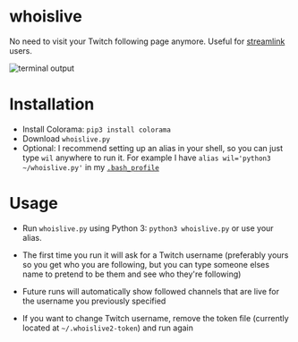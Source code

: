 # whoislive

No need to visit your Twitch following page anymore. Useful for [streamlink](https://github.com/streamlink/streamlink) users.

![terminal output](http://i.imgur.com/Ysz5epa.png)

# Installation

- Install Colorama: `pip3 install colorama`
- Download `whoislive.py`
- Optional: I recommend setting up an alias in your shell, so you can just type `wil` anywhere to run it. For example I have `alias wil='python3 ~/whoislive.py'` in my [`.bash_profile`](https://github.com/lambdan/Setup/blob/master/Mac/Configs/.bash_profile)

# Usage

- Run `whoislive.py` using Python 3: `python3 whoislive.py` or use your alias. 

- The first time you run it will ask for a Twitch username (preferably yours so you get who you are following, but you can type someone elses name to pretend to be them and see who they're following)
- Future runs will automatically show followed channels that are live for the username you previously specified
- If you want to change Twitch username, remove the token file (currently located at `~/.whoislive2-token`) and run again